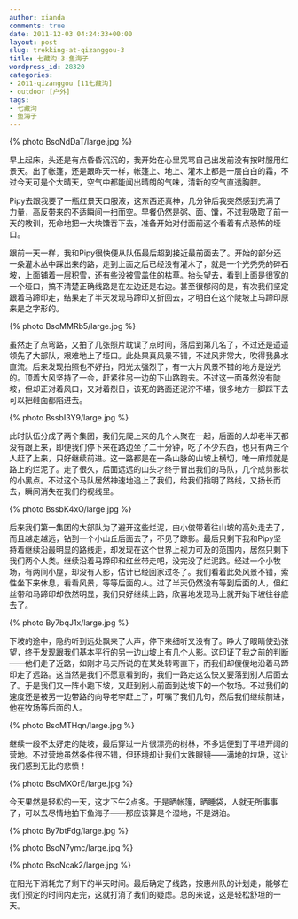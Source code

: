 ```yaml
---
author: xianda
comments: true
date: 2011-12-03 04:24:33+00:00
layout: post
slug: trekking-at-qizanggou-3
title: 七藏沟-3-鱼海子
wordpress_id: 28320
categories:
- 2011-qizanggou [11七藏沟]
- outdoor [户外]
tags:
- 七藏沟
- 鱼海子
---
```


{% photo BsoNdDaT/large.jpg %}



早上起床，头还是有点昏昏沉沉的，我开始在心里咒骂自己出发前没有按时服用红景天。出了帐篷，还是跟昨天一样，帐篷上、地上、灌木上都是一层白白的霜，不过今天可是个大晴天，空气中都能闻出晴朗的气味，清新的空气直透胸腔。



Pipy去跟我要了一瓶红景天口服液，这东西还真神，几分钟后我突然感到充满了力量，高反带来的不适瞬间一扫而空。早餐仍然是粥、面、馕，不过我吸取了前一天的教训，死命地把一大块馕吞下去，准备开始对付面前这个看着有点恐怖的垭口。



跟前一天一样，我和Pipy很快便从队伍最后超到接近最前面去了。开始的部分还一条灌木丛中踩出来的路，走到上面之后已经没有灌木了，就是一个光秃秃的碎石坡，上面铺着一层积雪，还有些没被雪盖住的枯草。抬头望去，看到上面是很宽的一个垭口，搞不清楚正确线路是在左边还是右边。甚至很郁闷的是，有次我们坚定跟着马蹄印走，结果走了半天发现马蹄印又折回去，才明白在这个陡坡上马蹄印原来是之字形的。

 <!-- more -->

{% photo BsoMMRb5/large.jpg %}



虽然走了点弯路，又拍了几张照片耽误了点时间，落后到第几名了，不过还是遥遥领先了大部队，艰难地上了垭口。此处果真风景不错，不过风非常大，吹得我鼻水直流。后来发现拍照也不好拍，阳光太强烈了，有一大片风景不错的地方是逆光的。顶着大风坚持了一会，赶紧往另一边的下山路跑去。不过这一面虽然没有陡坡，但却正对着风口，又对着烈日，该死的路面还泥泞不堪，很多地方一脚踩下去可以把鞋面都陷进去。



{% photo BssbI3Y9/large.jpg %}



此时队伍分成了两个集团，我们先爬上来的几个人聚在一起，后面的人却老半天都没有跟上来，即便我们停下来在路边坐了二十分钟，吃了不少东西，也只有两三个人赶了上来，只好继续前进。这一路都是在一条山脉的山坡上横切，唯一麻烦就是路上的烂泥了。走了很久，后面远远的山头才终于冒出我们的马队，几个成剪影状的小黑点。不过这个马队居然神速地追上了我们，给我们指明了路线，又扬长而去，瞬间消失在我们的视线里。



{% photo BssbK4xO/large.jpg %}



后来我们第一集团的大部队为了避开这些烂泥，由小俊带着往山坡的高处走去了，而且越走越远，钻到一个小山丘后面去了，不见了踪影。最后只剩下我和Pipy坚持着继续沿最明显的路线走，却发现在这个世界上视力可及的范围内，居然只剩下我们两个人类。继续沿着马蹄印和红丝带走吧，没完没了烂泥路。经过一个小牧场，有两间小屋，却没有人影，估计已经回家过冬了。我们看着此处风景不错，索性坐下来休息，看看风景，等等后面的人。过了半天仍然没有等到后面的人，但红丝带和马蹄印却依然明显，我们只好继续上路，欣喜地发现马上就开始下坡往谷底去了。



{% photo By7bqJ1x/large.jpg %}



下坡的途中，隐约听到远处飘来了人声，停下来细听又没有了。睁大了眼睛使劲张望，终于发现跟我们基本平行的另一边山坡上有几个人影。这印证了我之前的判断——他们走了近路，如刚才马夫所说的在某处转弯直下，而我们却傻傻地沿着马蹄印走了远路。这当然是我们不愿意看到的，我们一路走这么快又要落到别人后面去了。于是我们又一阵小跑下坡，又赶到别人前面到达坡下的一个牧场。不过我们的速度还是被另一边带路的向导老李赶上了，叮嘱了我们几句，然后我们继续前进，他在牧场等后面的人。



{% photo BsoMTHqn/large.jpg %}



继续一段不太好走的陡坡，最后穿过一片很漂亮的树林，不多远便到了平坦开阔的营地。不过营地虽然条件很不错，但环境却让我们大跌眼镜——满地的垃圾，这让我们感到无比的悲愤！



{% photo BsoMXOrE/large.jpg %}



今天果然是轻松的一天，这才下午2点多。于是晒帐篷，晒睡袋，人就无所事事了，可以去尽情地拍下鱼海子——那应该算是个湿地，不是湖泊。



{% photo By7btFdg/large.jpg %}



{% photo BsoN7ymc/large.jpg %}



{% photo BsoNcak2/large.jpg %}



在阳光下消耗完了剩下的半天时间。最后确定了线路，按惠州队的计划走，能够在我们预定的时间内走完，这就打消了我们的疑虑。总的来说，这是轻松舒坦的一天。
